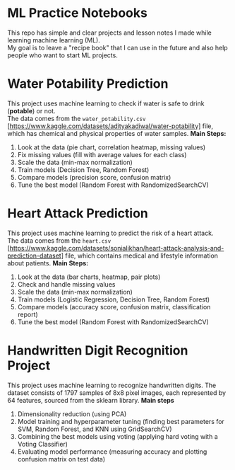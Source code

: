 
# ML Practice Notebooks
This repo has simple and clear projects and lesson notes I made while learning machine learning (ML).  
My goal is to leave a "recipe book" that I can use in the future and also help people who want to start ML projects.

# Water Potability Prediction

This project uses machine learning to check if water is safe to drink (**potable**) or not.  
The data comes from the `water_potability.csv` [https://www.kaggle.com/datasets/adityakadiwal/water-potability] file, which has chemical and physical properties of water samples.
**Main Steps:**
1. Look at the data (pie chart, correlation heatmap, missing values)
2. Fix missing values (fill with average values for each class)
3. Scale the data (min-max normalization)
4. Train models (Decision Tree, Random Forest)
5. Compare models (precision score, confusion matrix)
6. Tune the best model (Random Forest with RandomizedSearchCV)


# Heart Attack Prediction

This project uses machine learning to predict the risk of a heart attack.  
The data comes from the `heart.csv` [https://www.kaggle.com/datasets/sonialikhan/heart-attack-analysis-and-prediction-dataset] file, which contains medical and lifestyle information about patients.
**Main Steps:**
1. Look at the data (bar charts, heatmap, pair plots)
2. Check and handle missing values
3. Scale the data (min-max normalization)
4. Train models (Logistic Regression, Decision Tree, Random Forest)
5. Compare models (accuracy score, confusion matrix, classification report)
6. Tune the best model (Random Forest with RandomizedSearchCV)


# Handwritten Digit Recognition Project
This project uses machine learning to recognize handwritten digits. The dataset consists of 1797 samples of 8x8 pixel images, each represented by 64 features, sourced from the sklearn library. 
**Main steps**
1. Dimensionality reduction (using PCA)
2. Model training and hyperparameter tuning (finding best parameters for SVM, Random Forest, and KNN using GridSearchCV)
3. Combining the best models using voting (applying hard voting with a Voting Classifier)
4. Evaluating model performance (measuring accuracy and plotting confusion matrix on test data)

